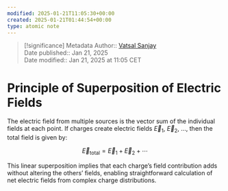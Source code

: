 ```yaml
---
modified: 2025-01-21T11:05:30+00:00
created: 2025-01-21T01:44:54+00:00
type: atomic note
---
```

> [!significance] Metadata
> Author:: [Vatsal Sanjay](https://vatsalsanjay.com)<br>
> Date published:: Jan 21, 2025<br>
> Date modified:: Jan 21, 2025 at 11:05 CET

# Principle of Superposition of Electric Fields

The electric field from multiple sources is the vector sum of the individual fields at each point. If charges create electric fields $\vec{E}_1$, $\vec{E}_2$, $\dots$, then the total field is given by:

$$
\vec{E}_{\text{total}} = \vec{E}_1 + \vec{E}_2 + \cdots
$$

This linear superposition implies that each charge’s field contribution adds without altering the others’ fields, enabling straightforward calculation of net electric fields from complex charge distributions.